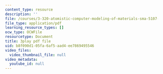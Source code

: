 ```yaml
---
content_type: resource
description: ''
file: /courses/3-320-atomistic-computer-modeling-of-materials-sma-5107-spring-2005/b8f090d105fa6af5aad4ee7869495546_K8qD73y8jag.pdf
file_type: application/pdf
learning_resource_types: []
ocw_type: OCWFile
resourcetype: Document
title: 3play pdf file
uid: b8f090d1-05fa-6af5-aad4-ee7869495546
video_files:
  video_thumbnail_file: null
video_metadata:
  youtube_id: null
---
```

